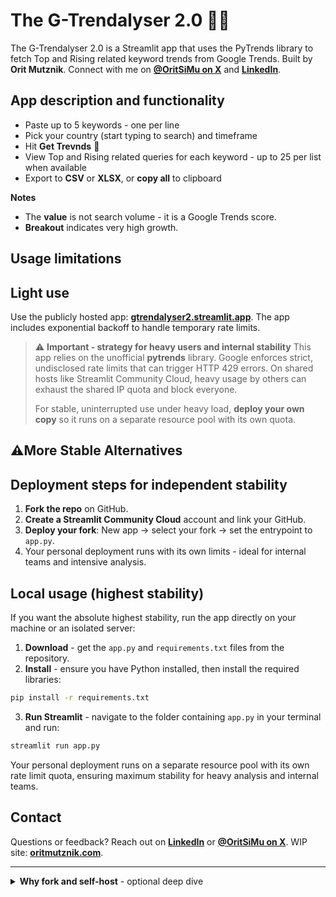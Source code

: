 # The G-Trendalyser 2.0 🐍🔥

The G-Trendalyser 2.0 is a Streamlit app that uses the PyTrends library to fetch Top and Rising related keyword trends from Google Trends. Built by **Orit Mutznik**. Connect with me on **[@OritSiMu on X](https://x.com/OritSiMu)** and **[LinkedIn](https://www.linkedin.com/in/oritsimu/)**.

## App description and functionality

* Paste up to 5 keywords - one per line
* Pick your country (start typing to search) and timeframe
* Hit **Get Trevnds** 🤘
* View Top and Rising related queries for each keyword - up to 25 per list when available
* Export to **CSV** or **XLSX**, or **copy all** to clipboard

**Notes**

* The **value** is not search volume - it is a Google Trends score.
* **Breakout** indicates very high growth.

## Usage limitations
## Light use

Use the publicly hosted app: **[gtrendalyser2.streamlit.app](https://gtrendalyser2.streamlit.app/)**. The app includes exponential backoff to handle temporary rate limits.

> ⚠️ **Important - strategy for heavy users and internal stability**
> This app relies on the unofficial **pytrends** library. Google enforces strict, undisclosed rate limits that can trigger HTTP 429 errors. On shared hosts like Streamlit Community Cloud, heavy usage by others can exhaust the shared IP quota and block everyone.
>
> For stable, uninterrupted use under heavy load, **deploy your own copy** so it runs on a separate resource pool with its own quota.

## ⚠️More Stable Alternatives

## Deployment steps for independent stability

1. **Fork the repo** on GitHub.
2. **Create a Streamlit Community Cloud** account and link your GitHub.
3. **Deploy your fork**: New app → select your fork → set the entrypoint to `app.py`.
4. Your personal deployment runs with its own limits - ideal for internal teams and intensive analysis.

## Local usage (highest stability)

If you want the absolute highest stability, run the app directly on your machine or an isolated server:

1. **Download** - get the `app.py` and `requirements.txt` files from the repository.
2. **Install** - ensure you have Python installed, then install the required libraries:

```bash
pip install -r requirements.txt
```

3. **Run Streamlit** - navigate to the folder containing `app.py` in your terminal and run:

```bash
streamlit run app.py
```

Your personal deployment runs on a separate resource pool with its own rate limit quota, ensuring maximum stability for heavy analysis and internal teams.

## Contact

Questions or feedback? Reach out on **[LinkedIn](https://www.linkedin.com/in/oritsimu/)** or **[@OritSiMu on X](https://x.com/OritSiMu)**. WIP site: **[oritmutznik.com](https://www.oritmutznik.com/)**.

---

<details>
<summary><strong>Why fork and self-host</strong> - optional deep dive</summary>

* Shared IPs can hit 429 rate limits under heavy use
* Your own deploy isolates your quota and avoids noisy neighbors
* You keep control of updates and environment

</details>
